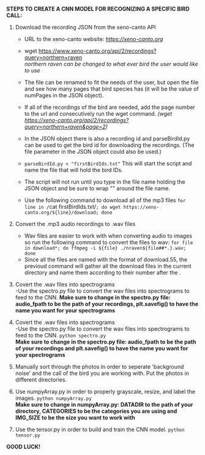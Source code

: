 **STEPS TO CREATE A CNN MODEL FOR RECOGNIZING A SPECIFIC BIRD CALL:**  
1. Download the recording JSON from the xeno-canto API  
	- URL to the xeno-canto website: *https://xeno-canto.org*  
	- wget https://www.xeno-canto.org/api/2/recordings?query=northern+raven  
	*northern raven can be changed to what ever bird the user would like to use*  
  
	- The file can be renamed to fit the needs of the user, but open the file and see how many pages that bird species has (it will be the value of numPages in the JSON object).  
	- If all of the recordings of the bird are needed, add the page number to the url and consecutively run the wget command. *(wget https://xeno-canto.org/api/2/recordings?query=northern+raven&page=2)*  
	- In the JSON object there is also a recording id and parseBirdId.py can be used to get the bird id for downloading the recordings. (The file parameter in the JSON object could also be used.)  
	- `parseBirdId.py < "firstBirdIds.txt"` This will start the script and name the file that will hold the bird IDs.  
	- The script will not run until you type in the file name holding the JSON object and be sure to wrap "" around the file name.  
	- Use the following command to download all of the mp3 files `for line in /`cat firstBirdIds.txt/`; do wget https://xeno-canto.org/${line}/download; done`  
  
2. Convert the .mp3 audio recordings to .wav files  
	- Wav files are easier to work with when converting audio to images so run the following command to convert the files to wav:  `for file in download*; do ffmpeg -i ${file} ./nraven${file##*.}.wav; done`  
	- Since all the files are named with the format of download.55, the previoud command will gather all the download files in the current directory and name them according to their number after the .  
  
3. Covert the .wav files into spectrograms  
	-Use the spectro.py file to convert the wav files into spectrograms to feed to the CNN. **Make sure to change in the spectro.py file: audio_fpath to be the path of your recordings, plt.savefig() to have the name you want for your spectrograms**    
  
3. Covert the .wav files into spectrograms  
	-Use the spectro.py file to convert the wav files into spectrograms to feed to the CNN. `python spectro.py`  
	**Make sure to change in the spectro.py file: audio_fpath to be the path of your recordings and plt.savefig() to have the name you want for your spectrograms**  
  
4. Manually sort through the photos in order to seperate 'background noise' and the call of the bird you are working with. Put the photos in different directories.  
  
5. Use numpyArray.py in order to properly grayscale, resize, and label the images. `python numpyArray.py`  
	**Make sure to change in numpyArray.py: DATADIR to the path of your directory, CATEGORIES to be the categories you are using and IMG_SIZE to be the size you want to work with**  
  
6. Use the tensor.py in order to build and train the CNN model. `python tensor.py`  
  
 **GOOD LUCK!**


